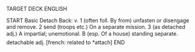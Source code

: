 TARGET DECK
ENGLISH

START
Basic
Detach
Back: v. 1 (often foll. By from) unfasten or disengage and remove. 2 send (troops etc.) On a separate mission. 3 (as detached adj.) A impartial; unemotional. B (esp. Of a house) standing separate.  detachable adj. [french: related to *attach]
END
